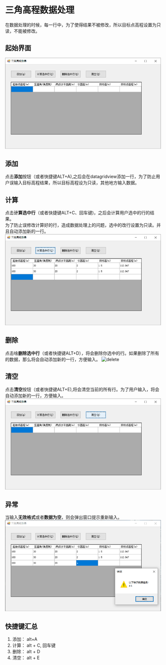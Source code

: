 # 三角高程数据处理
在数据处理的时候，每一行中，为了使得结果不被修改，所以目标点高程设置为只读，不能被修改。

## 起始界面
![start](./start.png)

## 添加
点击**添加**按钮（或者快捷键ALT+A),之后会在datagridview添加一行，为了防止用户误输入目标高程结果，所以目标高程设为只读，其他地方输入数据。

## 计算
点击**计算选中行**（或者快捷键ALT+C、回车键)，之后会计算用户选中的行的结果。  
为了防止误修改计算好的行，造成数据处理上的问题，选中的改行设置为只读。并且自动添加新的一行。  
![compute](./compute.png)  

## 删除
点击啥**删除选中行**（或者快捷键ALT+D），将会删除你选中的行。如果删除了所有的数据，那么将会自动添加新的一行，方便输入。
![delete](./delete.png)

## 清空
点击**清空**按钮（或者快捷键ALT+E),将会清空当前的所有行。为了用户输入，将会自动添加新的一行，方便输入。
![clear](./clear.png)

## 异常
当输入**无效格式**或者**数据为空**，则会弹出窗口提示重新输入。
![error](./error.png)

## 快捷键汇总
1. 添加： alt+A
2. 计算： alt + C, 回车键
3. 删除： alt + D
4. 清空： alt + E